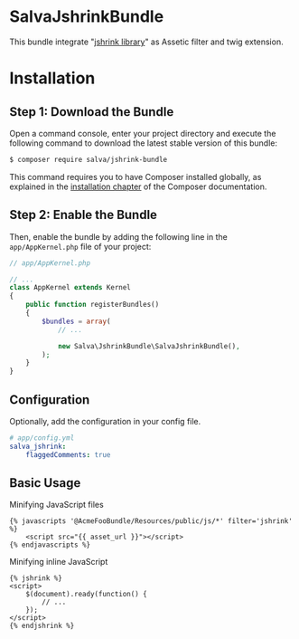 SalvaJshrinkBundle
==================

This bundle integrate "[jshrink library](https://github.com/tedivm/JShrink)" as Assetic filter and twig extension.

Installation
============

Step 1: Download the Bundle
---------------------------

Open a command console, enter your project directory and execute the
following command to download the latest stable version of this bundle:

```bash
$ composer require salva/jshrink-bundle
```

This command requires you to have Composer installed globally, as explained
in the [installation chapter](https://getcomposer.org/doc/00-intro.md)
of the Composer documentation.

Step 2: Enable the Bundle
-------------------------

Then, enable the bundle by adding the following line in the `app/AppKernel.php`
file of your project:

```php
// app/AppKernel.php

// ...
class AppKernel extends Kernel
{
    public function registerBundles()
    {
        $bundles = array(
            // ...

            new Salva\JshrinkBundle\SalvaJshrinkBundle(),
        );
    }
}
```

Configuration
-------------

Optionally, add the configuration in your config file.

```yml
# app/config.yml
salva_jshrink:
    flaggedComments: true
```

Basic Usage
-----------

Minifying JavaScript files

```twig
{% javascripts '@AcmeFooBundle/Resources/public/js/*' filter='jshrink' %}
    <script src="{{ asset_url }}"></script>
{% endjavascripts %}
```

Minifying inline JavaScript

```twig
{% jshrink %}
<script>
    $(document).ready(function() {
        // ...
    });
</script>
{% endjshrink %}
```
